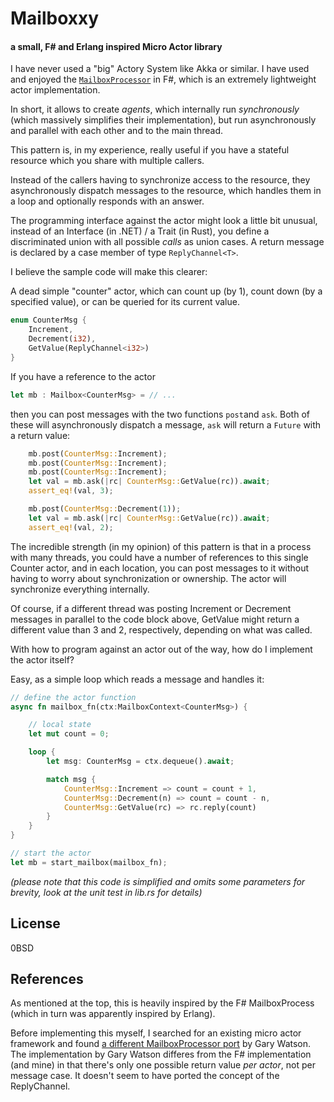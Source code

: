 # Mailboxxy
#### a small, F# and Erlang inspired Micro Actor library


I have never used a "big" Actory System like Akka or similar. I have used and enjoyed the [``MailboxProcessor``](https://fsharp.github.io/fsharp-core-docs/reference/fsharp-control-fsharpmailboxprocessor-1.html) in F#, which is an extremely lightweight actor implementation.

In short, it allows to create _agents_, which internally run *_synchronously_* (which massively simplifies their implementation), but run asynchronously and parallel with each other and to the main thread.

This pattern is, in my experience, really useful if you have a stateful resource which you share with multiple callers.

Instead of the callers having to synchronize access to the resource, they asynchronously dispatch messages to the resource, which handles them in a loop and optionally responds with an answer.

The programming interface against the actor might look a little bit unusual, instead of an Interface (in .NET) / a Trait (in Rust), you define a discriminated union with all possible _calls_ as union cases. A return message is declared by a case member of type ``ReplyChannel<T>``.

I believe the sample code will make this clearer:

A dead simple "counter" actor, which can count up (by 1), count down (by a specified value), or can be queried for its current value.

```rust
enum CounterMsg {
    Increment,
    Decrement(i32),
    GetValue(ReplyChannel<i32>)
}
```

If you have a reference to the actor

```rust
let mb : Mailbox<CounterMsg> = // ...
```

then you can post messages with the two functions ``post``and ``ask``. Both of these will asynchronously dispatch a message, ``ask`` will return a ``Future`` with a return value:

```rust
    mb.post(CounterMsg::Increment);
    mb.post(CounterMsg::Increment);
    mb.post(CounterMsg::Increment);
    let val = mb.ask(|rc| CounterMsg::GetValue(rc)).await;
    assert_eq!(val, 3);

    mb.post(CounterMsg::Decrement(1));
    let val = mb.ask(|rc| CounterMsg::GetValue(rc)).await;
    assert_eq!(val, 2);
```

The incredible strength (in my opinion) of this pattern is that in a process with many threads, you could have a number of references to this single Counter actor, and in each location, you can post messages to it without having to worry about synchronization or ownership. The actor will synchronize everything internally.

Of course, if a different thread was posting Increment or Decrement messages in parallel to the code block above, GetValue might return a different value than 3 and 2, respectively, depending on what was called.

With how to program against an actor out of the way, how do I implement the actor itself?

Easy, as a simple loop which reads a message and handles it:

```rust
// define the actor function
async fn mailbox_fn(ctx:MailboxContext<CounterMsg>) {

    // local state
    let mut count = 0;

    loop {
        let msg: CounterMsg = ctx.dequeue().await;

        match msg {
            CounterMsg::Increment => count = count + 1,
            CounterMsg::Decrement(n) => count = count - n,
            CounterMsg::GetValue(rc) => rc.reply(count)
        }
    }
}

// start the actor
let mb = start_mailbox(mailbox_fn);
```

_(please note that this code is simplified and omits some parameters for brevity, look at the unit test in lib.rs for details)_


## License

0BSD

## References

As mentioned at the top, this is heavily inspired by the F# MailboxProcess (which in turn was apparently inspired by Erlang).

Before implementing this myself, I searched for an existing micro actor framework and found [a different MailboxProcessor port](https://github.com/garydwatson/mailbox_processor) by Gary Watson. The implementation by Gary Watson differes from the F# implementation (and mine) in that there's only one possible return value *per actor*, not per message case. It doesn't seem to have ported the concept of the ReplyChannel.

